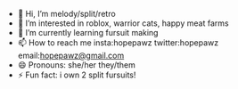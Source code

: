 - 👋 Hi, I’m melody/split/retro
- 👀 I’m interested in roblox, warrior cats, happy meat farms
- 🌱 I’m currently learning fursuit making
- 📫 How to reach me insta:hopepawz twitter:hopepawz email:hopepawz@gmail.com
- 😄 Pronouns: she/her they/them
- ⚡ Fun fact: i own 2 split fursuits!

<!---
hopepawzz/hopepawzz is a ✨ special ✨ repository because its `README.md` (this file) appears on your GitHub profile.
You can click the Preview link to take a look at your changes.
--->
